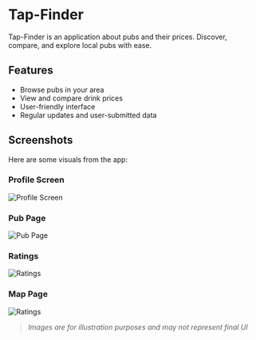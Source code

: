 # Tap-Finder

Tap-Finder is an application about pubs and their prices. Discover, compare, and explore local pubs with ease.

## Features

- Browse pubs in your area
- View and compare drink prices
- User-friendly interface
- Regular updates and user-submitted data

## Screenshots

Here are some visuals from the app:

### Profile Screen
![Profile Screen](WIP-IMAGES/ProfilePage.PNG)

### Pub Page
![Pub Page](WIP-IMAGES/PubInfoPage.PNG)

### Ratings
![Ratings](WIP-IMAGES/RatingPopUp.PNG)

### Map Page
![Ratings](WIP-IMAGES/MapPage.PNG)

> *Images are for illustration purposes and may not represent final UI*
